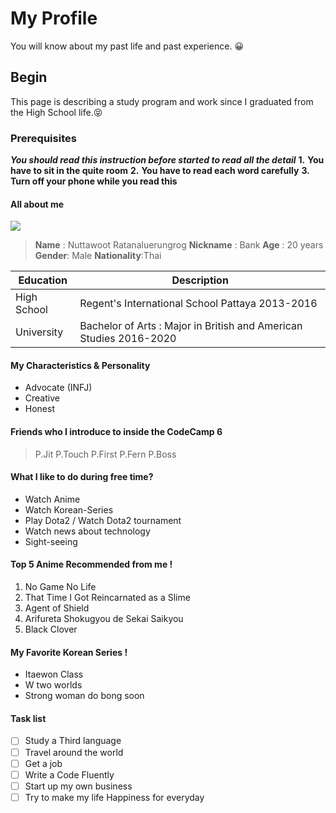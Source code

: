 # My Profile 
You will know about my past life and past experience. :grinning:
## Begin  
This page is describing a study program and work since I graduated from the High School life.:stuck_out_tongue_closed_eyes:
### Prerequisites
**_You should read this instruction before started to read all the detail_**
__1.__ __You have to sit in the quite room__
__2.__ __You have to read each word carefully__ 
__3.__ __Turn off your phone while you read this__

#### All about me
![](https://www.fool.com.au/wp-content/uploads/2017/07/bank.jpg)
> __Name__ : Nuttawoot Ratanaluerungrog
__Nickname__ : Bank
__Age__ : 20 years
__Gender__: Male
__Nationality__:Thai

| Education   | Description |
| ----------- | ----------- |
| High School      | Regent's International School Pattaya 2013-2016       |
| University    | Bachelor of Arts : Major in British and American Studies 2016-2020       |

#### My Characteristics & Personality
- Advocate (INFJ)
- Creative
- Honest

#### Friends who I introduce to inside the CodeCamp 6
>P.Jit
>P.Touch
>P.First
>P.Fern
>P.Boss

#### What I like to do during free time?
- Watch Anime
- Watch Korean-Series
- Play Dota2 / Watch Dota2 tournament
- Watch news about technology
- Sight-seeing 

#### Top 5 Anime Recommended from me !
1. No Game No Life 
2. That Time I Got Reincarnated as a Slime
3. Agent of Shield
4. Arifureta Shokugyou de Sekai Saikyou
5. Black Clover

#### My Favorite Korean Series !
- Itaewon Class
- W two worlds
- Strong woman do bong soon

#### Task list
- [ ] Study a Third language
- [ ] Travel around the world
- [ ] Get a job 
- [ ] Write a Code Fluently
- [ ] Start up my own business
- [ ] Try to make my life Happiness for everyday